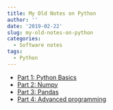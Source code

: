 ```yaml
---
title: My Old Notes on Python
author: ''
date: '2019-02-22'
slug: my-old-notes-on-python
categories:
  - Software notes
tags:
  - Python
---
```


* [Part 1: Python Basics](/pdf/062917_Learning_Python_Part1_Basics.pdf)
* [Part 2: Numpy](/pdf/063017_Learning_Python_Part2_Numpy.pdf)
* [Part 3: Pandas](/pdf/071317_Learning_Python_Part3_Pandas.pdf)
* [Part 4: Advanced programming](/pdf/063017_Learning_Python_Part4_Advanced_programming.pdf)